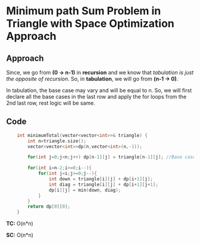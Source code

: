 # Minimum path Sum Problem in Triangle with Space Optimization Approach

## Approach

Since, we go from **(0 -> n-1)** in **recursion** and we know that _tabulation is just the opposite of recursion_. So, in **tabulation**, we will go from **(n-1 -> 0)**.

In tabulation, the base case may vary and will be equal to n. So, we will first declare all the base cases in the last row and apply the for loops from the 2nd last row, rest logic will be same.

## Code

```c++
    int minimumTotal(vector<vector<int>>& triangle) {
        int n=triangle.size();
        vector<vector<int>>dp(n,vector<int>(n,-1));

        for(int j=0;j<n;j++) dp[n-1][j] = triangle[n-1][j]; //Base case

        for(int i=n-2;i>=0;i--){
            for(int j=i;j>=0;j--){
                int down = triangle[i][j] + dp[i+1][j];
                int diag = triangle[i][j] + dp[i+1][j+1];
                dp[i][j] = min(down, diag);
            }
        }
        return dp[0][0];
    }
```

**TC:** O(n\*n)

**SC:** O(n\*n)
